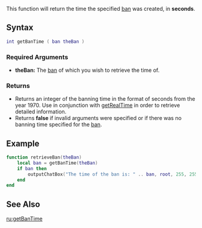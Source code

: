 This function will return the time the specified [ban](/docs/ban.md "wikilink") was created, in **seconds**.

Syntax
------

``` lua
int getBanTime ( ban theBan )
```

### Required Arguments

-   **theBan:** The [ban](/docs/ban.md "wikilink") of which you wish to retrieve the time of.

### Returns

-   Returns an integer of the banning time in the format of seconds from the year 1970. Use in conjunction with [getRealTime](/docs/getrealtime.md "wikilink") in order to retrieve detailed information.
-   Returns **false** if invalid arguments were specified or if there was no banning time specified for the [ban](/docs/ban.md "wikilink").

Example
-------

``` lua
function retrieveBan(theBan)
    local ban = getBanTime(theBan)
    if ban then
        outputChatBox("The time of the ban is: " .. ban, root, 255, 255, 255, false)
    end
end
```

See Also
--------

[ru:getBanTime](/docs/ru-getbantime.md "wikilink")
